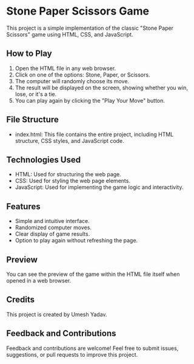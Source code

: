 # Stone Paper Scissors Game

This project is a simple implementation of the classic "Stone Paper Scissors" game using HTML, CSS, and JavaScript.

## How to Play

1. Open the HTML file in any web browser.
2. Click on one of the options: Stone, Paper, or Scissors.
3. The computer will randomly choose its move.
4. The result will be displayed on the screen, showing whether you win, lose, or it's a tie.
5. You can play again by clicking the "Play Your Move" button.

## File Structure

- index.html: This file contains the entire project, including HTML structure, CSS styles, and JavaScript code.
  
## Technologies Used

- HTML: Used for structuring the web page.
- CSS: Used for styling the web page elements.
- JavaScript: Used for implementing the game logic and interactivity.

## Features

- Simple and intuitive interface.
- Randomized computer moves.
- Clear display of game results.
- Option to play again without refreshing the page.

## Preview

You can see the preview of the game within the HTML file itself when opened in a web browser.

## Credits

This project is created by Umesh Yadav.

## Feedback and Contributions

Feedback and contributions are welcome! Feel free to submit issues, suggestions, or pull requests to improve this project.

